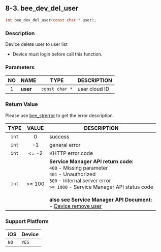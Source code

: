 ## 8-3. bee_dev_del_user

```c
int bee_dev_del_user(const char * user);
```

### Description

Device delete user to user list

* Device must login before call this function.

### Parameters

| NO | NAME | TYPE | DESCRIPTION |
| :--: | -- | -- | -- |
| 1 | **user** | `const char *` | user cloud ID |

### Return Value

Please use [bee_strerror](../03_Information/3.5_bee_strerror.md) to get the error description.

| TYPE | VALUE | DESCRIPTION |
| :--: | :--: | -- |
| `int` | 0 | success |
| `int` | -1 | general error |
| `int` | <= -2 | KHTTP error code |
| `int` | >= 100 | **Service Manager API return code:**<br> `400` - Missing parameter<br> `401` - Unauthorized<br> `500` - Internal server error<br> `>= 1000` - Service Manager API status code <br><br> **also see Service Manager API Document:**<br> - [Device remove user](https://docs.google.com/a/gemteks.com/document/d/1Ve6e-1oF0yb-MAV8Kh6kBTny0wTrK8BHDCqNcV7gZE4/edit#heading=h.d8mamyk2g9m2) |

### Support Platform

| iOS | Device |
| -- | -- |
| `NO` | `YES` |
